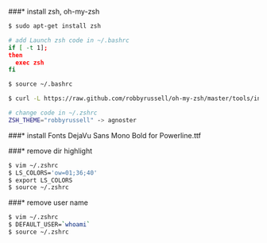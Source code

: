 ###* install zsh, oh-my-zsh
```bash
$ sudo apt-get install zsh

# add Launch zsh code in ~/.bashrc
if [ -t 1];
then
  exec zsh
fi

$ source ~/.bashrc

$ curl -L https://raw.github.com/robbyrussell/oh-my-zsh/master/tools/install.sh | sh

# change code in ~/.zshrc
ZSH_THEME="robbyrussell" -> agnoster
```

###* install Fonts
DejaVu Sans Mono Bold for Powerline.ttf

###* remove dir highlight

```bash
$ vim ~/.zshrc
$ LS_COLORS='ow=01;36;40'
$ export LS_COLORS
$ source ~/.zshrc
```


###* remove user name

```bash
$ vim ~/.zshrc
$ DEFAULT_USER=`whoami`
$ source ~/.zshrc
```